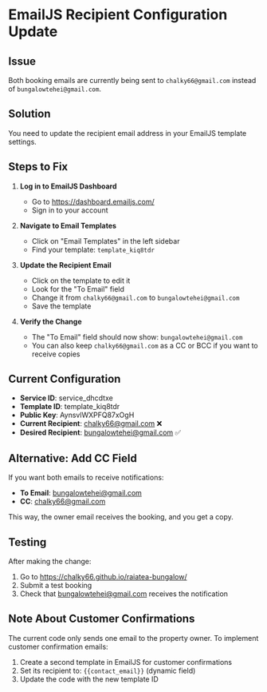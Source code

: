 # EmailJS Recipient Configuration Update

## Issue
Both booking emails are currently being sent to `chalky66@gmail.com` instead of `bungalowtehei@gmail.com`.

## Solution
You need to update the recipient email address in your EmailJS template settings.

## Steps to Fix

1. **Log in to EmailJS Dashboard**
   - Go to https://dashboard.emailjs.com/
   - Sign in to your account

2. **Navigate to Email Templates**
   - Click on "Email Templates" in the left sidebar
   - Find your template: `template_kiq8tdr`

3. **Update the Recipient Email**
   - Click on the template to edit it
   - Look for the "To Email" field
   - Change it from `chalky66@gmail.com` to `bungalowtehei@gmail.com`
   - Save the template

4. **Verify the Change**
   - The "To Email" field should now show: `bungalowtehei@gmail.com`
   - You can also keep `chalky66@gmail.com` as a CC or BCC if you want to receive copies

## Current Configuration
- **Service ID**: service_dhcdtxe
- **Template ID**: template_kiq8tdr
- **Public Key**: AynsvlWXPFQ87xOgH
- **Current Recipient**: chalky66@gmail.com ❌
- **Desired Recipient**: bungalowtehei@gmail.com ✅

## Alternative: Add CC Field
If you want both emails to receive notifications:
- **To Email**: bungalowtehei@gmail.com
- **CC**: chalky66@gmail.com

This way, the owner email receives the booking, and you get a copy.

## Testing
After making the change:
1. Go to https://chalky66.github.io/raiatea-bungalow/
2. Submit a test booking
3. Check that bungalowtehei@gmail.com receives the notification

## Note About Customer Confirmations
The current code only sends one email to the property owner. To implement customer confirmation emails:
1. Create a second template in EmailJS for customer confirmations
2. Set its recipient to: `{{contact_email}}` (dynamic field)
3. Update the code with the new template ID
